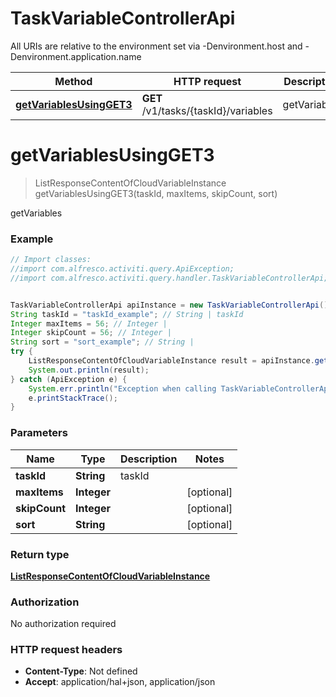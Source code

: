 # TaskVariableControllerApi

All URIs are relative to the environment set via -Denvironment.host and -Denvironment.application.name

Method | HTTP request | Description
------------- | ------------- | -------------
[**getVariablesUsingGET3**](TaskVariableControllerApi.md#getVariablesUsingGET3) | **GET** /v1/tasks/{taskId}/variables | getVariables

<a name="getVariablesUsingGET3"></a>
# **getVariablesUsingGET3**
> ListResponseContentOfCloudVariableInstance getVariablesUsingGET3(taskId, maxItems, skipCount, sort)

getVariables

### Example
```java
// Import classes:
//import com.alfresco.activiti.query.ApiException;
//import com.alfresco.activiti.query.handler.TaskVariableControllerApi;


TaskVariableControllerApi apiInstance = new TaskVariableControllerApi();
String taskId = "taskId_example"; // String | taskId
Integer maxItems = 56; // Integer | 
Integer skipCount = 56; // Integer | 
String sort = "sort_example"; // String | 
try {
    ListResponseContentOfCloudVariableInstance result = apiInstance.getVariablesUsingGET3(taskId, maxItems, skipCount, sort);
    System.out.println(result);
} catch (ApiException e) {
    System.err.println("Exception when calling TaskVariableControllerApi#getVariablesUsingGET3");
    e.printStackTrace();
}
```

### Parameters

Name | Type | Description  | Notes
------------- | ------------- | ------------- | -------------
 **taskId** | **String**| taskId |
 **maxItems** | **Integer**|  | [optional]
 **skipCount** | **Integer**|  | [optional]
 **sort** | **String**|  | [optional]

### Return type

[**ListResponseContentOfCloudVariableInstance**](ListResponseContentOfCloudVariableInstance.md)

### Authorization

No authorization required

### HTTP request headers

 - **Content-Type**: Not defined
 - **Accept**: application/hal+json, application/json


